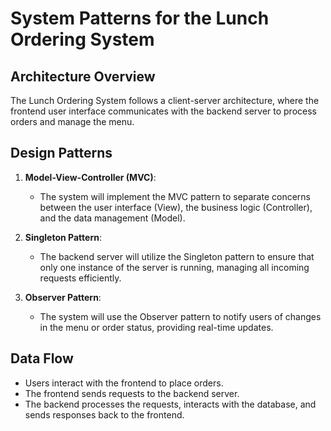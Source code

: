 # System Patterns for the Lunch Ordering System

## Architecture Overview
The Lunch Ordering System follows a client-server architecture, where the frontend user interface communicates with the backend server to process orders and manage the menu.

## Design Patterns
1. **Model-View-Controller (MVC)**: 
   - The system will implement the MVC pattern to separate concerns between the user interface (View), the business logic (Controller), and the data management (Model).

2. **Singleton Pattern**: 
   - The backend server will utilize the Singleton pattern to ensure that only one instance of the server is running, managing all incoming requests efficiently.

3. **Observer Pattern**: 
   - The system will use the Observer pattern to notify users of changes in the menu or order status, providing real-time updates.

## Data Flow
- Users interact with the frontend to place orders.
- The frontend sends requests to the backend server.
- The backend processes the requests, interacts with the database, and sends responses back to the frontend.
